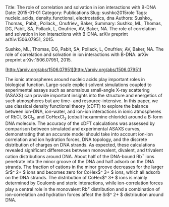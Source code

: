 Title: The role of correlation and solvation in ion interactions with B-DNA
Date: 2015-01-01
Category: Publications
Slug: sushko2015role
Tags: nucleic_acids, density_functional, electrostatics, dna
Authors: Sushko,, Thomas,, Pabit,, Pollack,, Onufriev,, Baker,
Summary: Sushko, ML, Thomas, DG, Pabit, SA, Pollack, L, Onufriev, AV, Baker, NA. The role of correlation and solvation in ion interactions with B-DNA. arXiv preprint arXiv:1506.07951, 2015. 

Sushko, ML, Thomas, DG, Pabit, SA, Pollack, L, Onufriev, AV, Baker, NA. The role of correlation and solvation in ion interactions with B-DNA. arXiv preprint arXiv:1506.07951, 2015. 

[http://arxiv.org/abs/1506.07951](http://arxiv.org/abs/1506.07951)

The ionic atmospheres around nucleic acids play important roles in biological function. Large-scale explicit solvent simulations coupled to experimental assays such as anomalous small-angle X-ray scattering (ASAXS) can provide important insights into the structure and energetics of such atmospheres but are time- and resource-intensive. In this paper, we use classical density functional theory (cDFT) to explore the balance between ion-DNA, ion-water, and ion-ion interactions in ionic atmospheres of RbCl, SrCl$_2$, and CoHexCl$_3$ (cobalt hexammine chloride) around a B-form DNA molecule. The accuracy of the cDFT calculations was assessed by comparison between simulated and experimental ASAXS curves, demonstrating that an accurate model should take into account ion-ion correlation and ion hydration forces, DNA topology, and the discrete distribution of charges on DNA strands. As expected, these calculations revealed significant differences between monovalent, divalent, and trivalent cation distributions around DNA. About half of the DNA-bound Rb$^+$ ions penetrate into the minor groove of the DNA and half adsorb on the DNA strands. The fraction of cations in the minor groove decreases for the larger Sr$^ 2+ $ ions and becomes zero for CoHex$^ 3+ $ ions, which all adsorb on the DNA strands. The distribution of CoHex$^ 3+ $ ions is mainly determined by Coulomb and steric interactions, while ion-correlation forces play a central role in the monovalent Rb$^+$ distribution and a combination of ion-correlation and hydration forces affect the Sr$^ 2+ $ distribution around DNA.
